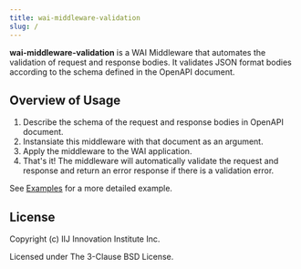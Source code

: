 ```yaml
---
title: wai-middleware-validation
slug: /
---
```


**wai-middleware-validation** is a WAI Middleware that automates the validation of request and response bodies. It validates JSON format bodies according to the schema defined in the OpenAPI document.

## Overview of Usage

1. Describe the schema of the request and response bodies in OpenAPI document.
2. Instansiate this middleware with that document as an argument.
3. Apply the middleware to the WAI application.
4. That's it! The middleware will automatically validate the request and response and return an error response if there is a validation error.

See [Examples](/examples/yesod) for a more detailed example.

## License

Copyright (c) IIJ Innovation Institute Inc.

Licensed under The 3-Clause BSD License.
